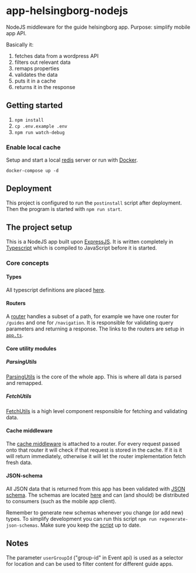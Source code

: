 # app-helsingborg-nodejs

NodeJS middleware for the guide helsingborg app. Purpose: simplify mobile app API.

Basically it:

1. fetches data from a wordpress API
2. filters out relevant data
3. remaps properties
4. validates the data
5. puts it in a cache
6. returns it in the response

## Getting started

1. `npm install`
2. `cp .env.example .env`
3. `npm run watch-debug`

### Enable local cache

Setup and start a local [redis](https://redis.io/) server or run with [Docker](https://docs.docker.com/install/).

```
docker-compose up -d
```

## Deployment

This project is configured to run the `postinstall` script after deployment. Then the program is started with `npm run start`.

## The project setup

This is a NodeJS app built upon [ExpressJS](https://expressjs.com/). It is written completely in [Typescript](https://www.typescriptlang.org/) which is compiled to JavaScript before it is started.

### Core concepts

#### Types

All typescript definitions are placed [here](src/types/).

#### Routers

A [router](src/routes/) handles a subset of a path, for example we have one router for `/guides` and one for `/navigation`. It is responsible for validating query parameters and returning a response. The links to the routers are setup in [`app.ts`](src/app.ts).

#### Core utility modules

##### ParsingUtils

[ParsingUtils](src/utils/parsingUtils.ts) is the core of the whole app. This is where all data is parsed and remapped.

##### FetchUtils

[FetchUtils](src/utils/fetchUtils.ts) is a high level component responsible for fetching and validating data.

#### Cache middleware

The [cache middleware](src/middleware/cache.ts) is attached to a router. For every request passed onto that router it will check if that request is stored in the cache. If it is it will return immediately, otherwise it will let the router implementation fetch fresh data.

#### JSON-schema

All JSON data that is returned from this app has been validated with [JSON schema](http://json-schema.org/). The schemas are located [here](json-schemas/) and can (and should) be distributed to consumers (such as the mobile app client).

Remember to generate new schemas whenever you change (or add new) types. To simplify development you can run this script `npm run regenerate-json-schemas`. Make sure you keep the [script](scripts/generate-json-schemas.sh) up to date.

## Notes

The parameter `userGroupId` ("group-id" in Event api) is used as a selector for location and can be used to filter content for different guide apps.
